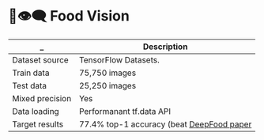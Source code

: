 # 🍔👁‍🗨 Food Vision

| _ | Description |
| ------ | ----------- |
| Dataset source  | TensorFlow Datasets. |
| Train data | 75,750 images |
| Test data    | 25,250 images |
| Mixed precision | Yes|
| Data loading | Performanant tf.data API|
| Target results | 77.4% top-1 accuracy (beat [DeepFood paper](https://arxiv.org/abs/1606.05675)|
